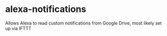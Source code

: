 # alexa-notifications
Allows Alexa to read custom notifications from Google Drive, most likely set up via IFTTT
